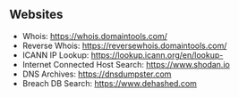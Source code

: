 ## Websites
- Whois: https://whois.domaintools.com/
- Reverse Whois: https://reversewhois.domaintools.com/
- ICANN IP Lookup: https://lookup.icann.org/en/lookup- 
- Internet Connected Host Search: https://www.shodan.io
- DNS Archives: https://dnsdumpster.com
- Breach DB Search: https://www.dehashed.com